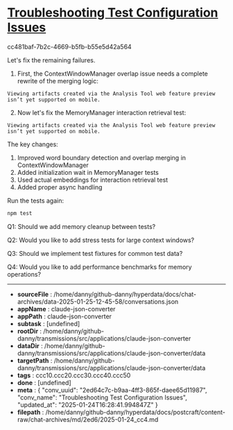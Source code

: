 # [Troubleshooting Test Configuration Issues](https://claude.ai/chat/2ed64c7c-b9aa-4ff3-865f-daee65d11987)

cc481baf-7b2c-4669-b5fb-b55e5d42a564

 Let's fix the remaining failures. 

1. First, the ContextWindowManager overlap issue needs a complete rewrite of the merging logic:
```
Viewing artifacts created via the Analysis Tool web feature preview isn’t yet supported on mobile.
```



2. Now let's fix the MemoryManager interaction retrieval test:
```
Viewing artifacts created via the Analysis Tool web feature preview isn’t yet supported on mobile.
```



The key changes:
1. Improved word boundary detection and overlap merging in ContextWindowManager
2. Added initialization wait in MemoryManager tests
3. Used actual embeddings for interaction retrieval test
4. Added proper async handling

Run the tests again:

```bash
npm test
```

Q1: Should we add memory cleanup between tests?

Q2: Would you like to add stress tests for large context windows?

Q3: Should we implement test fixtures for common test data?

Q4: Would you like to add performance benchmarks for memory operations?

---

* **sourceFile** : /home/danny/github-danny/hyperdata/docs/chat-archives/data-2025-01-25-12-45-58/conversations.json
* **appName** : claude-json-converter
* **appPath** : claude-json-converter
* **subtask** : [undefined]
* **rootDir** : /home/danny/github-danny/transmissions/src/applications/claude-json-converter
* **dataDir** : /home/danny/github-danny/transmissions/src/applications/claude-json-converter/data
* **targetPath** : /home/danny/github-danny/transmissions/src/applications/claude-json-converter/data
* **tags** : ccc10.ccc20.ccc30.ccc40.ccc50
* **done** : [undefined]
* **meta** : {
  "conv_uuid": "2ed64c7c-b9aa-4ff3-865f-daee65d11987",
  "conv_name": "Troubleshooting Test Configuration Issues",
  "updated_at": "2025-01-24T16:28:41.994847Z"
}
* **filepath** : /home/danny/github-danny/hyperdata/docs/postcraft/content-raw/chat-archives/md/2ed6/2025-01-24_cc4.md
